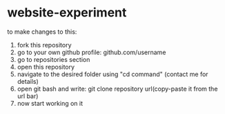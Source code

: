 # website-experiment

to make changes to this:

1. fork this repository
2. go to your own github profile: github.com/username
3. go to repositories section
4. open this repository
5. navigate to the desired folder using "cd command"
(contact me for details)
6. open git bash and write: git clone repository url(copy-paste it from the url bar)
7. now start working on it
